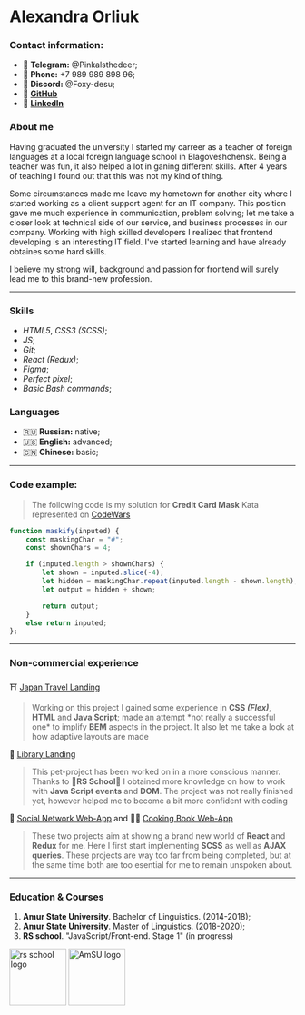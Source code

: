 # Alexandra Orliuk 

### Contact information:
- 🪷 **Telegram:** \@Pinkalsthedeer;
- 🪷 **Phone:** +7 989 989 898 96;
- 🪷 **Discord:**  \@Foxy-desu;
- 🪷 [**GitHub**](https://github.com/Foxy-desu)
- 🪷 [**LinkedIn**](https://ru.linkedin.com/in/alexandra-orliuk)

### About me
Having graduated the university I started my carreer as a teacher of foreign languages at a local foreign language school in Blagoveshchensk. Being a teacher was fun, it also helped a lot in ganing different skills. After 4 years of teaching I found out that this was not my kind of thing.

Some circumstances made me leave my hometown for another city where I started working as a client support agent for an IT company. This position gave me much experience in communication, problem solving; let me take a closer look at technical side of our service, and business processes in our company. Working with high skilled developers I realized that frontend developing is an interesting IT field. I've started learning and have already obtaines some hard skills.

I believe my strong will, background and passion for frontend will surely lead me to this brand-new profession.

----------------------------------------------------------------------------------------------------------------------------------------------------------------------------------------------------

### Skills 
- _HTML5_, _CSS3 (SCSS)_;
- _JS_;
- _Git_;
- _React (Redux)_;
- _Figma_;
- _Perfect pixel_;
- _Basic Bash commands_;

### Languages
- 🇷🇺 __Russian:__ native;
- 🇺🇸 __English:__ advanced;
- 🇨🇳 __Chinese:__ basic;

----------------------------------------------------------------------------------------------------------------------------------------------------------------------------------------------------

### Code example:
> The following code is my solution for **Credit Card Mask** Kata represented on [CodeWars](https://www.codewars.com/kata/5412509bd436bd33920011bc)

```javascript
function maskify(inputed) {
    const maskingChar = "#";
    const shownChars = 4;

    if (inputed.length > shownChars) {
        let shown = inputed.slice(-4);
        let hidden = maskingChar.repeat(inputed.length - shown.length);
        let output = hidden + shown;

        return output;
    }
    else return inputed;
};
```
----------------------------------------------------------------------------------------------------------------------------------------------------------------------------------------------------

### Non-commercial experience
 ⛩ [Japan Travel Landing](https://github.com/Foxy-desu/Japan_travel_landing)
   
> Working on this project I gained some experience in **CSS _(Flex)_**, **HTML** and **Java Script**;
made an attempt \*not really a successful one\* to implify **BEM** aspects in the project. It also let me take a look at how adaptive layouts are made

📖 [Library Landing](https://github.com/Foxy-desu/Library-landing-project)
   
> This pet-project has been worked on in a more conscious manner. Thanks to 💖**RS School**💖 I obtained more knowledge on how to work with **Java Script events** and **DOM**. The project was not really finished yet, however helped me to become a bit more confident with coding

💬 [Social Network Web-App](https://github.com/Foxy-desu/my-app)
and
👨‍🍳 [Cooking Book Web-App](https://github.com/Foxy-desu/bookery) 

>These two projects aim at showing a brand new world of **React** and **Redux** for me. Here I first start implementing **SCSS** as well as **AJAX queries**. These projects are way too far from being completed, but at the same time both are too esential for me to remain unspoken about.

----------------------------------------------------------------------------------------------------------------------------------------------------------------------------------------------------

### Education & Courses

1. **Amur State University**. Bachelor of Linguistics. (2014-2018); 
2. **Amur State University**. Master of Linguistics. (2018-2020);
3. **RS school**. "JavaScript/Front-end. Stage 1" (in progress)

<img width="100px" height="100px" alt="rs school logo" src="https://rs.school/images/partners/logo-rs.svg"/>  <img width="100px" height="100px" alt="AmSU logo" src="https://moodle.amursu.ru/pluginfile.php/1/core_admin/logocompact/300x300/1686614604/AmSU_Logo_Block_2020_RU%20%281%29-svg%20%281%29.png"/>


